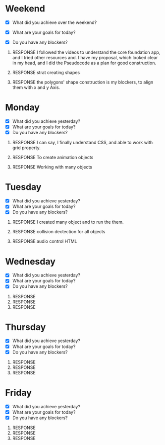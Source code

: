 # Weekend
- [x] What did you achieve over the weekend?

- [x] What are your goals for today?


- [x] Do you have any blockers?


1. RESPONSE
I followed the videos to understand the core foundation app, and I tried other resources and. I have my proposal, which looked clear in my head, and I did the Pseudocode as a plan for good construction. 

2. RESPONSE
strat creating shapes

3. RESPONSE
the polygons' shape construction is my blockers, to align them with x and y Axis. 

# Monday
- [x] What did you achieve yesterday?
- [x] What are your goals for today?
- [x] Do you have any blockers?
1. RESPONSE
I can say, I finally understand CSS, and able to work with grid property.

2. RESPONSE
To create animation objects

3. RESPONSE
Working with many objects


# Tuesday
- [x] What did you achieve yesterday?
- [x] What are your goals for today?
- [x] Do you have any blockers?
1. RESPONSE
I created many object and to run the them.

2. RESPONSE
collision dectection for all objects

3. RESPONSE
audio control HTML

# Wednesday
- [x] What did you achieve yesterday?
- [x] What are your goals for today?
- [x] Do you have any blockers?
1. RESPONSE
2. RESPONSE
3. RESPONSE

# Thursday
- [x] What did you achieve yesterday?
- [x] What are your goals for today?
- [x] Do you have any blockers?
1. RESPONSE
2. RESPONSE
3. RESPONSE

# Friday
- [x] What did you achieve yesterday?
- [x] What are your goals for today?
- [x] Do you have any blockers?
1. RESPONSE
2. RESPONSE
3. RESPONSE

